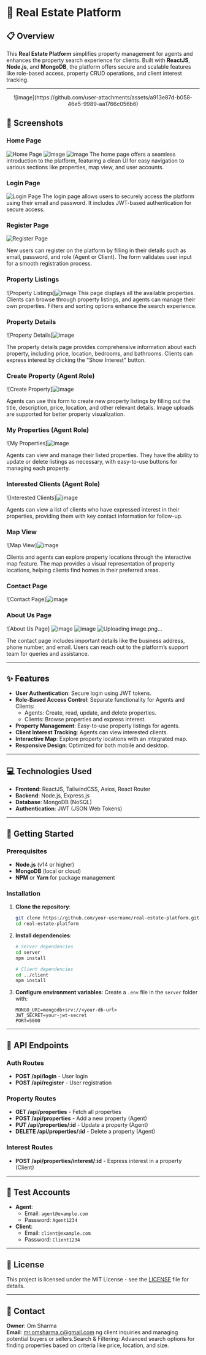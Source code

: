 # 🏡 Real Estate Platform

## 📋 Overview
This **Real Estate Platform** simplifies property management for agents and enhances the property search experience for clients. Built with **ReactJS**, **Node.js**, and **MongoDB**, the platform offers secure and scalable features like role-based access, property CRUD operations, and client interest tracking.

---

<div style="text-align:center;margin:auto;"> ![image](https://github.com/user-attachments/assets/a913e87d-b058-46e5-9989-aa1766c056b6)
</div>

## 📸 Screenshots

### Home Page
![Home Page](https://github.com/user-attachments/assets/9475895b-2003-4eb9-9e19-0906ba6ca2cf)
![image](https://github.com/user-attachments/assets/fbf53dec-1411-4079-8bac-c747fcd2da9d)
![image](https://github.com/user-attachments/assets/91d54b6c-9c02-451c-b958-b4327b6c7d87)
The home page offers a seamless introduction to the platform, featuring a clean UI for easy navigation to various sections like properties, map view, and user accounts.

### Login Page
![Login Page](https://github.com/user-attachments/assets/60476c37-e451-4a0e-9991-18cfbf98e3f1)
The login page allows users to securely access the platform using their email and password. It includes JWT-based authentication for secure access.

### Register Page
![Register Page](https://github.com/user-attachments/assets/fd986b34-502e-44a8-99a8-114ad85908fb)


New users can register on the platform by filling in their details such as email, password, and role (Agent or Client). The form validates user input for a smooth registration process.

### Property Listings
![Property Listings]![image](https://github.com/user-attachments/assets/6c80b77b-c9e5-44cb-898b-e907ef8f09bb)
This page displays all the available properties. Clients can browse through property listings, and agents can manage their own properties. Filters and sorting options enhance the search experience.

### Property Details
![Property Details]![image](https://github.com/user-attachments/assets/febab7c4-d59f-4570-b563-176f4ce2ddf8)


The property details page provides comprehensive information about each property, including price, location, bedrooms, and bathrooms. Clients can express interest by clicking the "Show Interest" button.

### Create Property (Agent Role)
![Create Property]![image](https://github.com/user-attachments/assets/a74eb840-26c1-4636-ba6b-75ee83cdad8e)

Agents can use this form to create new property listings by filling out the title, description, price, location, and other relevant details. Image uploads are supported for better property visualization.

### My Properties (Agent Role)
![My Properties]![image](https://github.com/user-attachments/assets/80d89a00-083b-4ae3-8df4-deef66acb757)

Agents can view and manage their listed properties. They have the ability to update or delete listings as necessary, with easy-to-use buttons for managing each property.

### Interested Clients (Agent Role)
![Interested Clients]![image](https://github.com/user-attachments/assets/8034ec36-9dc4-4130-9547-18bd1fcfe49a)

Agents can view a list of clients who have expressed interest in their properties, providing them with key contact information for follow-up.

### Map View
![Map View]![image](https://github.com/user-attachments/assets/592ea7c5-dde9-4a1f-b119-6fa3edb787d8)

Clients and agents can explore property locations through the interactive map feature. The map provides a visual representation of property locations, helping clients find homes in their preferred areas.

### Contact Page
![Contact Page]![image](https://github.com/user-attachments/assets/f61e2446-16f8-43bc-9a73-7f88ceceb469)


### About Us Page
![About Us Page] ![image](https://github.com/user-attachments/assets/11e5e714-9614-4086-81be-0089033a73bd)
![image](https://github.com/user-attachments/assets/bd47571e-8798-44d3-8733-52281699483b)
![Uploading image.png…]()



The contact page includes important details like the business address, phone number, and email. Users can reach out to the platform’s support team for queries and assistance.








---

## ✨ Features
- **User Authentication**: Secure login using JWT tokens.
- **Role-Based Access Control**: Separate functionality for Agents and Clients:
  - Agents: Create, read, update, and delete properties.
  - Clients: Browse properties and express interest.
- **Property Management**: Easy-to-use property listings for agents.
- **Client Interest Tracking**: Agents can view interested clients.
- **Interactive Map**: Explore property locations with an integrated map.
- **Responsive Design**: Optimized for both mobile and desktop.

---

## 💻 Technologies Used
- **Frontend**: ReactJS, TailwindCSS, Axios, React Router
- **Backend**: Node.js, Express.js
- **Database**: MongoDB (NoSQL)
- **Authentication**: JWT (JSON Web Tokens)

---


## 🚀 Getting Started

### Prerequisites
- **Node.js** (v14 or higher)
- **MongoDB** (local or cloud)
- **NPM** or **Yarn** for package management

### Installation
1. **Clone the repository**:
    ```bash
    git clone https://github.com/your-username/real-estate-platform.git
    cd real-estate-platform
    ```

2. **Install dependencies**:
    ```bash
    # Server dependencies
    cd server
    npm install

    # Client dependencies
    cd ../client
    npm install
    ```

3. **Configure environment variables**:
    Create a `.env` file in the `server` folder with:
    ```plaintext
    MONGO_URI=mongodb+srv://<your-db-url>
    JWT_SECRET=your-jwt-secret
    PORT=5000
    ```

---

## 📡 API Endpoints

### Auth Routes
- **POST /api/login** - User login
- **POST /api/register** - User registration

### Property Routes
- **GET /api/properties** - Fetch all properties
- **POST /api/properties** - Add a new property (Agent)
- **PUT /api/properties/:id** - Update a property (Agent)
- **DELETE /api/properties/:id** - Delete a property (Agent)

### Interest Routes
- **POST /api/properties/interest/:id** - Express interest in a property (Client)

---

## 🧪 Test Accounts
- **Agent**: 
  - Email: `agent@example.com`
  - Password: `Agent1234`
- **Client**: 
  - Email: `client@example.com`
  - Password: `Client1234`

---

## 📜 License
This project is licensed under the MIT License - see the [LICENSE](LICENSE) file for details.

---

## 📧 Contact
**Owner**: Om Sharma  
**Email**: [mr.omsharma.c@gmail.com](mailto:mr.omsharma.c@gmail.com)
ng client inquiries and managing potential buyers or sellers.Search & Filtering: Advanced search options for finding properties based on criteria like price, location, and size.

